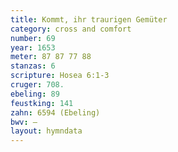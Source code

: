 ```yaml
---
title: Kommt, ihr traurigen Gemüter
category: cross and comfort
number: 69
year: 1653
meter: 87 87 77 88
stanzas: 6
scripture: Hosea 6:1-3
cruger: 708.
ebeling: 89
feustking: 141
zahn: 6594 (Ebeling)
bwv: —
layout: hymndata
---
```

<br>

